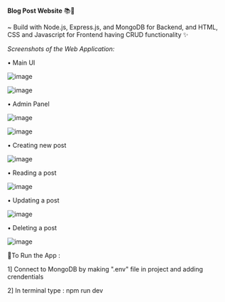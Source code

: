 **Blog Post Website** 📚📝

~ Build with Node.js, Express.js, and MongoDB for Backend, and HTML, CSS and Javascript for Frontend having CRUD functionality ✨ 

*Screenshots of the Web Application:* 

• Main UI 

![image](https://github.com/vedikasangle/blog-post-website/assets/87116375/505a3b17-f31d-4cc6-bd8d-f3f961dd08f7)

![image](https://github.com/vedikasangle/blog-post-website/assets/87116375/e9208964-5913-4392-8791-65bc63122f10)

• Admin Panel

![image](https://github.com/vedikasangle/blog-post-website/assets/87116375/617b5864-71f4-4b8d-a6dd-e54f2495bb2d)

![image](https://github.com/vedikasangle/blog-post-website/assets/87116375/9d763efa-564c-49ab-bf2c-160c76d4193e)


• Creating new post 

![image](https://github.com/vedikasangle/blog-post-website/assets/87116375/4ad2523a-a848-46de-8fc8-dcf8fc490faa)

• Reading a post

![image](https://github.com/vedikasangle/blog-post-website/assets/87116375/5cc9aa19-f777-4895-87b8-4926846650be)

• Updating a post

![image](https://github.com/vedikasangle/blog-post-website/assets/87116375/8b05b61c-8194-419c-86f5-f81c21c801fe)

• Deleting a post

![image](https://github.com/vedikasangle/blog-post-website/assets/87116375/28ce7684-bd97-4439-83bd-1d07b577419c)

📌To Run the App : 

1] Connect to MongoDB by making ".env" file in project and adding crendentials

2] In terminal type : npm run dev

